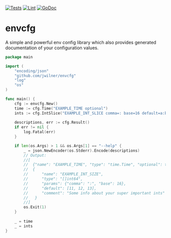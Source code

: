 [![Tests](https://github.com/jwilner/envcfg/workflows/tests/badge.svg)](https://github.com/jwilner/envcfg/actions?query=workflow%3Atests+branch%3Amain)
[![Lint](https://github.com/jwilner/envcfg/workflows/lint/badge.svg)](https://github.com/jwilner/envcfg/actions?query=workflow%3Alint+branch%3Amain)
[![GoDoc](https://godoc.org/github.com/jwilner/envcfg?status.svg)](https://godoc.org/github.com/jwilner/envcfg)

# envcfg

A simple and powerful env config library which also provides generated documentation of your configuration values.

```go
package main

import (
    "encoding/json"
    "github.com/jwilner/envcfg"
    "log"
    "os"
)

func main() {
    cfg := envcfg.New()
    time := cfg.Time("EXAMPLE_TIME optional")
    ints := cfg.IntSlice("EXAMPLE_INT_SLICE comma=: base=16 default=a:b:c | Some info about your super important ints")
    
    descriptions, err := cfg.Result()
    if err != nil {
        log.Fatal(err)
    }

    if len(os.Args) > 1 && os.Args[1] == "--help" {
        _ = json.NewEncoder(os.Stderr).Encode(descriptions)
        // Output:
        //[
        //  {"name": "EXAMPLE_TIME", "type": "time.Time", "optional": true},
        //  {
        //      "name": "EXAMPLE_INT_SIZE", 
        //      "type": "[]int64", 
        //      "params": {"comma": ":", "base": 16}, 
        //      "default": [11, 12, 13],
        //      "comment": "Some info about your super important ints"
        //   }
        //]
        os.Exit(1)
    }
    
    _ = time
    _ = ints
}
```

